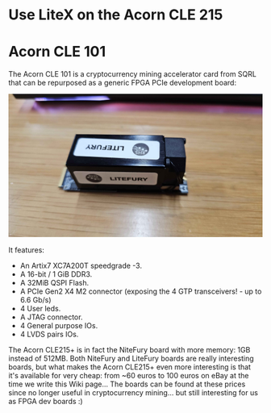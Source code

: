 # Use LiteX on the Acorn CLE 215

# Acorn CLE 101

The Acorn CLE 101 is a cryptocurrency mining accelerator card from SQRL that can be repurposed as a generic FPGA PCIe development board:

![Acorn CLE 101](20251025_140851.jpg)

It features:

- An Artix7 XC7A200T speedgrade -3.
- A 16-bit / 1 GiB DDR3.
- A 32MiB QSPI Flash.
- A PCIe Gen2 X4 M2 connector (exposing the 4 GTP transceivers! - up to 6.6 Gb/s)
- 4 User leds.
- A JTAG connector.
- 4 General purpose IOs.
- 4 LVDS pairs IOs.

The Acorn CLE215+ is in fact the NiteFury board with more memory: 1GB instead of 512MB. Both NiteFury and LiteFury boards are really interesting boards, but what makes the Acorn CLE215+ even more interesting is that it's available for very cheap: from ~60 euros to 100 euros on eBay at the time we write this Wiki page... The boards can be found at these prices since no longer useful in cryptocurrency mining... but still interesting for us as FPGA dev boards :)
